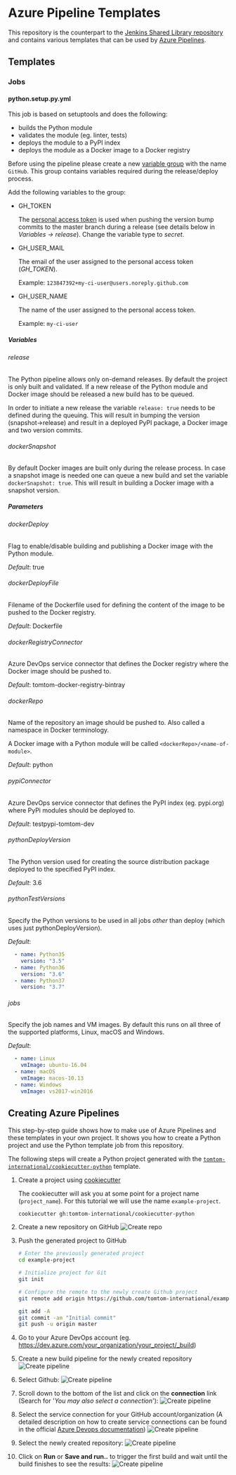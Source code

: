 # Azure Pipeline Templates

This repository is the counterpart to the [Jenkins Shared Library repository](https://github.com/tomtom-international/jsl/) and contains various templates that can be used by [Azure Pipelines](https://azure.microsoft.com/en-gb/services/devops/pipelines/).

## Templates

### Jobs

#### python.setup.py.yml

This job is based on setuptools and does the following:

* builds the Python module
* validates the module (eg. linter, tests)
* deploys the module to a PyPI index
* deploys the module as a Docker image to a Docker registry

Before using the pipeline please create a new [variable group](https://docs.microsoft.com/en-us/azure/devops/pipelines/library/variable-groups?view=azure-devops&tabs=yaml)
with the name `GitHub`. This group contains variables required during the release/deploy
process.

Add the following variables to the group:

* GH_TOKEN

  The [personal access token](https://github.com/settings/tokens) is used when pushing the version bump commits to the master branch during a release (see details below in *Variables -> release*). Change the variable type to *secret*.
* GH_USER_MAIL

  The email of the user assigned to the personal access token (*GH_TOKEN*).

  Example: `123847392+my-ci-user@users.noreply.github.com`
* GH_USER_NAME

  The name of the user assigned to the personal access token.

  Example: `my-ci-user`

##### Variables

###### release

The Python pipeline allows only on-demand releases. By default the project is only built and validated. If a new release of the Python module and Docker image
should be released a new build has to be queued.

In order to initiate a new release the variable `release: true` needs to be defined during the queuing. This will result in bumping the
version (snapshot->release) and result in a deployed PyPI package, a Docker image and two version commits.

###### dockerSnapshot

By default Docker images are built only during the release process. In case a snapshot image is needed one can queue a new build and set the variable
`dockerSnapshot: true`. This will result in building a Docker image with a snapshot version.

##### Parameters

###### dockerDeploy

Flag to enable/disable building and publishing a Docker image with the Python module.

*Default*: true

###### dockerDeployFile

Filename of the Dockerfile used for defining the content of the image to be pushed to the Docker registry.

*Default*: Dockerfile

###### dockerRegistryConnector

Azure DevOps service connector that defines the Docker registry where the Docker image should be pushed to.

*Default*: tomtom-docker-registry-bintray

###### dockerRepo

Name of the repository an image should be pushed to. Also called a namespace in Docker terminology.

A Docker image with a Python module will be called `<dockerRepo>/<name-of-module>`.

*Default*: python

###### pypiConnector

Azure DevOps service connector that defines the PyPI index (eg. pypi.org) where PyPi modules should be deployed to.

*Default*: testpypi-tomtom-dev

###### pythonDeployVersion

The Python version used for creating the source distribution package deployed to the specified PyPI index.

*Default*: 3.6

###### pythonTestVersions

Specify the Python versions to be used in all jobs *other* than deploy (which uses just pythonDeployVersion).

*Default*:

```yaml
  - name: Python35
    version: "3.5"
  - name: Python36
    version: "3.6"
  - name: Python37
    version: "3.7"
```
###### jobs

Specify the job names and VM images. By default this runs on all three of the supported platforms, Linux, macOS and Windows.

*Default*:

```yaml
  - name: Linux
    vmImage: ubuntu-16.04
  - name: macOS
    vmImage: macos-10.13
  - name: Windows
    vmImage: vs2017-win2016
```


## Creating Azure Pipelines

This step-by-step guide shows how to make use of Azure Pipelines and these templates in your own project. It shows you how to create a Python project and use the Python template job from this repository.

The following steps will create a Python project generated with the [`tomtom-international/cookiecutter-python`](https://github.com/tomtom-international/cookiecutter-python) template.

1. Create a project using [cookiecutter](https://github.com/audreyr/cookiecutter)

    The cookiecutter will ask you at some point for a project name (`project_name`). For this tutorial we will use the name `example-project`.

    ```bash
    cookiecutter gh:tomtom-international/cookiecutter-python
    ```

1. Create a new repository on GitHub
![Create repo](assets/create-gh-repo.png)

1. Push the generated project to GitHub

    ```bash
    # Enter the previously generated project
    cd example-project

    # Initialize project for Git
    git init

    # Configure the remote to the newly create Github project
    git remote add origin https://github.com/tomtom-international/example-project.git

    git add -A
    git commit -am "Initial commit"
    git push -u origin master
    ```

1. Go to your Azure DevOps account (eg. https://dev.azure.com/your_organization/your_project/_build)

1. Create a new build pipeline for the newly created repository
![Create pipeline](assets/create-pipeline-1.png)

1. Select Github:
![Create pipeline](assets/create-pipeline-2.png)

1. Scroll down to the bottom of the list and click on the **connection** link (Search for '*You may also select a connection*'):
![Create pipeline](assets/create-pipeline-3.png)

1. Select the service connection for your GitHub account/organization (A detailed description on how to create service connections can be found in the official [Azure Devops documentation](https://docs.microsoft.com/en-us/azure/devops/pipelines/repos/github?view=azure-devops))
![Create pipeline](assets/create-pipeline-4.png)

1. Select the newly created repository:
![Create pipeline](assets/create-pipeline-5.png)

1. Click on **Run** or **Save and run..** to trigger the first build and wait until the build finishes to see the results:
![Create pipeline](assets/create-pipeline-6.png)
